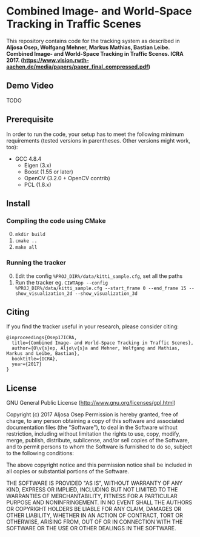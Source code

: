 # Combined Image- and World-Space Tracking in Traffic Scenes

This repository contains code for the tracking system as described in
**Aljosa Osep, Wolfgang Mehner, Markus Mathias, Bastian Leibe. Combined Image- and World-Space Tracking in Traffic Scenes. ICRA 2017. (https://www.vision.rwth-aachen.de/media/papers/paper_final_compressed.pdf)**

## Demo  Video
TODO

## Prerequisite

In order to run the code, your setup has to meet the following minimum requirements (tested versions in parentheses. Other versions might work, too):

* GCC 4.8.4
  * Eigen (3.x)
  * Boost (1.55 or later)
  * OpenCV (3.2.0 + OpenCV contrib)
  * PCL (1.8.x)

## Install

### Compiling the code using CMake
0.  `mkdir build`
0.  `cmake ..`
0.  `make all`

### Running the tracker
0.  Edit the config `%PROJ_DIR%/data/kitti_sample.cfg`, set all the paths
0.  Run the tracker eg. `CIWTApp --config %PROJ_DIR%/data/kitti_sample.cfg --start_frame 0 --end_frame 15 --show_visualization_2d --show_visualization_3d`

## Citing

If you find the tracker useful in your research, please consider citing:

    @inproceedings{Osep17ICRA,
      title={Combined Image- and World-Space Tracking in Traffic Scenes},
      author={O\v{s}ep, Aljo\v{s}a and Mehner, Wolfgang and Mathias, Markus and Leibe, Bastian},
      booktitle={ICRA},
      year={2017}
    }

## License

GNU General Public License (http://www.gnu.org/licenses/gpl.html)

Copyright (c) 2017 Aljosa Osep
Permission is hereby granted, free of charge, to any person obtaining a copy of this software and associated documentation files (the "Software"), to deal in the Software without restriction, including without limitation the rights to use, copy, modify, merge, publish, distribute, sublicense, and/or sell copies of the Software, and to permit persons to whom the Software is furnished to do so, subject to the following conditions:

The above copyright notice and this permission notice shall be included in all copies or substantial portions of the Software.

THE SOFTWARE IS PROVIDED "AS IS", WITHOUT WARRANTY OF ANY KIND, EXPRESS OR IMPLIED, INCLUDING BUT NOT LIMITED TO THE WARRANTIES OF MERCHANTABILITY, FITNESS FOR A PARTICULAR PURPOSE AND NONINFRINGEMENT. IN NO EVENT SHALL THE AUTHORS OR COPYRIGHT HOLDERS BE LIABLE FOR ANY CLAIM, DAMAGES OR OTHER LIABILITY, WHETHER IN AN ACTION OF CONTRACT, TORT OR OTHERWISE, ARISING FROM, OUT OF OR IN CONNECTION WITH THE SOFTWARE OR THE USE OR OTHER DEALINGS IN THE SOFTWARE.